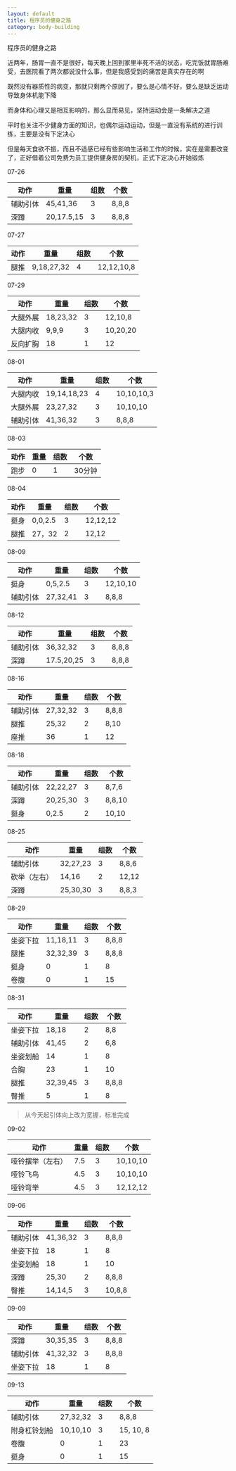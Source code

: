 ```yaml
---
layout: default
title: 程序员的健身之路
category: body-building
---
```


程序员的健身之路

近两年，肠胃一直不是很好，每天晚上回到家里半死不活的状态，吃完饭就胃肠难受，去医院看了两次都说没什么事，但是我感受到的痛苦是真实存在的啊

既然没有器质性的病变，那就只剩两个原因了，要么是心情不好，要么是缺乏运动导致身体机能下降

而身体和心理又是相互影响的，那么显而易见，坚持运动会是一条解决之道

平时也关注不少健身方面的知识，也偶尔运动运动，但是一直没有系统的进行训练，主要是没有下定决心

但是每天食欲不振，而且不适感已经有些影响生活和工作的时候，实在是需要改变了，正好借着公司免费为员工提供健身房的契机，正式下定决心开始锻炼

07-26

动作 | 重量 | 组数 | 个数
---|---|---|---
辅助引体 | 45,41,36 | 3 | 8,8,8
深蹲 | 20,17.5,15 | 3 | 8,8,8

07-27

动作 | 重量 | 组数 | 个数
---|---|---|---
腿推 | 9,18,27,32 | 4 | 12,12,10,8

07-29

动作 | 重量 | 组数 | 个数
---|---|---|---
大腿外展 | 18,23,32 | 3 | 12,10,8
大腿内收 | 9,9,9 | 3 | 10,20,20
反向扩胸 | 18 | 1 | 12

08-01

动作 | 重量 | 组数 | 个数
---|---|---|---
大腿内收 | 19,14,18,23 | 4 | 10,10,10,3
大腿外展 | 23,27,32 | 3 | 10,10,10
辅助引体 | 41,36,32 | 3 | 8,8,8

08-03

动作 | 重量 | 组数 | 个数
---|---|---|---
跑步 | 0 | 1 | 30分钟

08-04

动作 | 重量 | 组数 | 个数
---|---|---|---
挺身 | 0,0,2.5 | 3 | 12,12,12
腿推 | 27，32 | 2 | 12,12

08-09

动作 | 重量 | 组数 | 个数
---|---|---|---
挺身 | 0,5,2.5 | 3 | 12,10,10
辅助引体 | 27,32,41 | 3 | 8,8,8

08-12

动作 | 重量 | 组数 | 个数
---|---|---|---
辅助引体 | 36,32,32 | 3 | 8,8,8
深蹲 | 17.5,20,25 | 3 | 8,8,8

08-16

动作 | 重量 | 组数 | 个数
---|---|---|---
辅助引体 | 27,32,32 | 3 | 8,8,8
腿推 | 25,32 | 2 | 8,10
座推 | 36 | 1 | 12

08-18

动作 | 重量 | 组数 | 个数
---|---|---|---
辅助引体 | 22,22,27 | 3 | 8,7,6
深蹲 | 20,25,30 | 3 | 8,8,10
挺身 | 0,2.5 | 2 | 10,10

08-25

动作 | 重量 | 组数 | 个数
--- | --- | --- | ---
辅助引体 | 32,27,23 | 3 | 8,8,6
砍举（左右） | 14,16 | 2 | 12,12
深蹲 | 25,30,30 | 3 | 8,8,3

08-29

动作 | 重量 | 组数 | 个数
---|---|---|---
坐姿下拉 | 11,18,11 | 3 | 8,8,8
腿推 | 32,32,39 | 3 | 8,8,8
挺身 | 0 | 1 | 8
卷腹 | 0 | 1 | 15

08-31

动作 | 重量 | 组数 | 个数
---|---|---|---
坐姿下拉 | 18,18 | 2 | 8,8
辅助引体 | 41,45 | 2 | 6,8
坐姿划船 | 14 | 1 | 8
合胸 | 23 | 1 | 10
腿推 | 32,39,45 | 3 | 8,8,8
臀推 | 5 | 1 | 8

>从今天起引体向上改为宽握，标准完成

09-02

动作 | 重量 | 组数 | 个数
---|---|---|---
哑铃摆举（左右） | 7.5 | 3 | 10,10,10
哑铃飞鸟 | 4.5 | 3 | 10,10,10
哑铃弯举 | 4.5 | 3 | 12,12,12

09-06

动作 | 重量 | 组数 | 个数
---|---|---|---
辅助引体 | 41,36,32 | 3 | 8,8,8
坐姿下拉 | 18 | 1 | 8
坐姿划船 | 18 | 1 | 10
深蹲 | 25,30 | 2 | 8,8,8
臀推 | 14,14,5 | 3 | 10,8,8

09-09

动作 | 重量 | 组数 | 个数
---|---|---|---
深蹲 | 30,35,35 | 3 | 8,8,8
辅助引体 | 41,32,32 | 3 | 8,8,8
坐姿下拉 | 18 | 1 | 8

09-13

动作 | 重量 | 组数 | 个数
---|---|---|---
辅助引体 | 27,32,32 | 3 | 8,8,8
附身杠铃划船 | 10,10,10 | 3 | 15, 10, 8
卷腹 | 0 | 1 | 23
挺身 | 0 | 1 | 15

